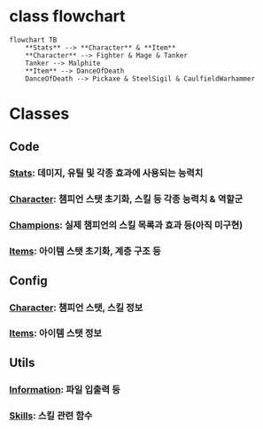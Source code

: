 # class flowchart
```mermaid
flowchart TB
    **Stats** --> **Character** & **Item**
    **Character** --> Fighter & Mage & Tanker
    Tanker --> Malphite
    **Item** --> DanceOfDeath
    DanceOfDeath --> Pickaxe & SteelSigil & CaulfieldWarhammer
```
# Classes

## Code
### [Stats](.\stats.py): 데미지, 유틸 및 각종 효과에 사용되는 능력치
### [Character](.\character.py): 챔피언 스탯 초기화, 스킬 등 각종 능력치 & 역할군
### [Champions](.\champions.py): 실제 챔피언의 스킬 목록과 효과 등(아직 미구현)
### [Items](.\items.py): 아이템 스탯 초기화, 계층 구조 등

## Config
### [Character](.\config\character.yaml): 챔피언 스탯, 스킬 정보
### [Items](.\config\items.yaml): 아이템 스탯 정보

## Utils
### [Information](.\utils\information.py): 파일 입출력 등
### [Skills](.\utils\skills.py): 스킬 관련 함수